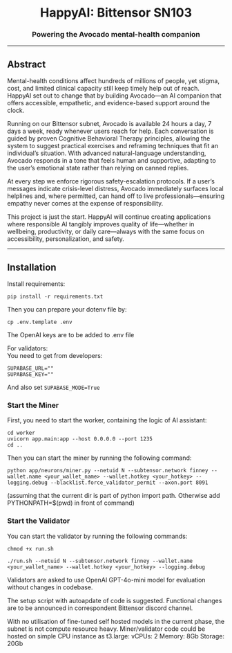 <div align="center">

# HappyAI: Bittensor SN103 <!-- omit in toc -->
### Powering the Avocado mental-health companion
</div>

---

## Abstract
Mental-health conditions affect hundreds of millions of people, yet stigma, cost, and limited clinical capacity still keep timely help out of reach. HappyAI set out to change that by building Avocado—an AI companion that offers accessible, empathetic, and evidence-based support around the clock.

Running on our Bittensor subnet, Avocado is available 24 hours a day, 7 days a week, ready whenever users reach for help. Each conversation is guided by proven Cognitive Behavioral Therapy principles, allowing the system to suggest practical exercises and reframing techniques that fit an individual’s situation. With advanced natural-language understanding, Avocado responds in a tone that feels human and supportive, adapting to the user’s emotional state rather than relying on canned replies.

At every step we enforce rigorous safety-escalation protocols. If a user’s messages indicate crisis-level distress, Avocado immediately surfaces local helplines and, where permitted, can hand off to live professionals—ensuring empathy never comes at the expense of responsibility.

This project is just the start. HappyAI will continue creating applications where responsible AI tangibly improves quality of life—whether in wellbeing, productivity, or daily care—always with the same focus on accessibility, personalization, and safety.

---

## Installation

Install requirements:
```
pip install -r requirements.txt
```

Then you can prepare your dotenv file by:
```
cp .env.template .env
```
The OpenAI keys are to be added to .env file

For validators:\
You need to get from developers:
```
SUPABASE_URL=""
SUPABASE_KEY=""
```
And also set ```SUPABASE_MODE=True```


### Start the Miner

First, you need to start the worker, containing the logic of AI assistant:

```
cd worker
uvicorn app.main:app --host 0.0.0.0 --port 1235
cd ..
```

Then you can start the miner by running the following command:
```
python app/neurons/miner.py --netuid N --subtensor.network finney --wallet.name <your_wallet_name> --wallet.hotkey <your_hotkey> --logging.debug --blacklist.force_validator_permit --axon.port 8091
```

(assuming that the current dir is part of python import path. Otherwise add PYTHONPATH=$(pwd) in front of command)

### Start the Validator

You can start the validator by running the following commands:

```
chmod +x run.sh
```
```
./run.sh --netuid N --subtensor.network finney --wallet.name <your_wallet_name> --wallet.hotkey <your_hotkey> --logging.debug
```

Validators are asked to use OpenAI GPT-4o-mini model for evaluation without changes in codebase.

The setup script with autoapdate of code is suggested. Functional changes are to be announced in correspondent Bittensor discord channel.

With no utilisation of fine-tuned self hosted models in the current phase, the subnet is not compute resource heavy. Miner/validator code could be hosted on simple CPU instance as t3.large:
vCPUs: 2
Memory: 8Gb
Storage: 20Gb
